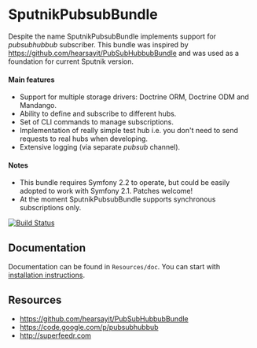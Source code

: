 # SputnikPubsubBundle

Despite the name SputnikPubsubBundle implements support for _pubsubhubbub_ subscriber. This bundle was inspired by https://github.com/hearsayit/PubSubHubbubBundle
and was used as a foundation for current Sputnik version.

#### Main features

 - Support for multiple storage drivers: Doctrine ORM, Doctrine ODM and Mandango.
 - Ability to define and subscribe to different hubs.
 - Set of CLI commands to manage subscriptions.
 - Implementation of really simple test hub i.e. you don't need to send requests to real hubs when developing.
 - Extensive logging (via separate _pubsub_ channel).
 
#### Notes
 
 - This bundle requires Symfony 2.2 to operate, but could be easily adopted to work with Symfony 2.1. Patches welcome!
 - At the moment SputnikPubsubBundle supports synchronous subscriptions only.

[![Build Status](https://api.travis-ci.org/sputnik-project/SputnikPubsubBundle.png?branch=master)](https://travis-ci.org/sputnik-project/SputnikPubsubBundle)

## Documentation

Documentation can be found in `Resources/doc`. You can start with 
[installation instructions](https://github.com/sputnik-project/SputnikPubsubBundle/blob/master/Resources/doc/01-installation.md).

## Resources

 - https://github.com/hearsayit/PubSubHubbubBundle
 - https://code.google.com/p/pubsubhubbub
 - http://superfeedr.com
